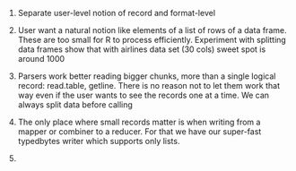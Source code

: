 1. Separate user-level notion of record and format-level
  1. User want a natural notion like elements of a list of rows of a data frame. These are too small for R to process efficiently. Experiment with splitting data frames show that with airlines data set (30 cols) sweet spot is around 1000
  2. Parsers work better reading bigger chunks, more than a single logical record: read.table, getline. There is no reason not to let them work that way even if the user wants to see the records one at a time. We can always split data before calling  
  3. The only place where small records matter is when writing from a mapper or combiner to a reducer. For that we have our super-fast typedbytes writer which supports only lists.

  1.